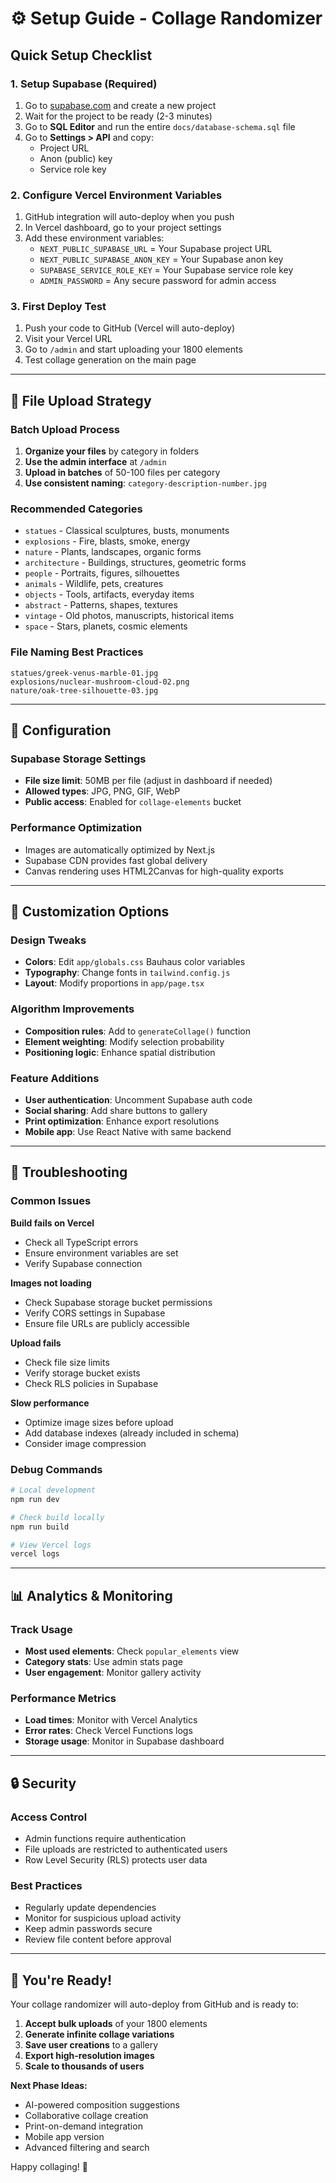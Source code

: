 # ⚙️ Setup Guide - Collage Randomizer

## Quick Setup Checklist

### 1. Setup Supabase (Required)
1. Go to [supabase.com](https://supabase.com) and create a new project
2. Wait for the project to be ready (2-3 minutes)
3. Go to **SQL Editor** and run the entire `docs/database-schema.sql` file
4. Go to **Settings > API** and copy:
   - Project URL
   - Anon (public) key
   - Service role key

### 2. Configure Vercel Environment Variables
1. GitHub integration will auto-deploy when you push
2. In Vercel dashboard, go to your project settings
3. Add these environment variables:
   - `NEXT_PUBLIC_SUPABASE_URL` = Your Supabase project URL
   - `NEXT_PUBLIC_SUPABASE_ANON_KEY` = Your Supabase anon key
   - `SUPABASE_SERVICE_ROLE_KEY` = Your Supabase service role key
   - `ADMIN_PASSWORD` = Any secure password for admin access

### 3. First Deploy Test
1. Push your code to GitHub (Vercel will auto-deploy)
2. Visit your Vercel URL
2. Go to `/admin` and start uploading your 1800 elements
3. Test collage generation on the main page

---

## 📁 File Upload Strategy

### Batch Upload Process
1. **Organize your files** by category in folders
2. **Use the admin interface** at `/admin`
3. **Upload in batches** of 50-100 files per category
4. **Use consistent naming**: `category-description-number.jpg`

### Recommended Categories
- `statues` - Classical sculptures, busts, monuments
- `explosions` - Fire, blasts, smoke, energy
- `nature` - Plants, landscapes, organic forms
- `architecture` - Buildings, structures, geometric forms
- `people` - Portraits, figures, silhouettes
- `animals` - Wildlife, pets, creatures
- `objects` - Tools, artifacts, everyday items
- `abstract` - Patterns, shapes, textures
- `vintage` - Old photos, manuscripts, historical items
- `space` - Stars, planets, cosmic elements

### File Naming Best Practices
```
statues/greek-venus-marble-01.jpg
explosions/nuclear-mushroom-cloud-02.png
nature/oak-tree-silhouette-03.jpg
```

---

## 🔧 Configuration

### Supabase Storage Settings
- **File size limit**: 50MB per file (adjust in dashboard if needed)
- **Allowed types**: JPG, PNG, GIF, WebP
- **Public access**: Enabled for `collage-elements` bucket

### Performance Optimization
- Images are automatically optimized by Next.js
- Supabase CDN provides fast global delivery
- Canvas rendering uses HTML2Canvas for high-quality exports

---

## 🎨 Customization Options

### Design Tweaks
- **Colors**: Edit `app/globals.css` Bauhaus color variables
- **Typography**: Change fonts in `tailwind.config.js`
- **Layout**: Modify proportions in `app/page.tsx`

### Algorithm Improvements
- **Composition rules**: Add to `generateCollage()` function
- **Element weighting**: Modify selection probability
- **Positioning logic**: Enhance spatial distribution

### Feature Additions
- **User authentication**: Uncomment Supabase auth code
- **Social sharing**: Add share buttons to gallery
- **Print optimization**: Enhance export resolutions
- **Mobile app**: Use React Native with same backend

---

## 🐛 Troubleshooting

### Common Issues

**Build fails on Vercel**
- Check all TypeScript errors
- Ensure environment variables are set
- Verify Supabase connection

**Images not loading**
- Check Supabase storage bucket permissions
- Verify CORS settings in Supabase
- Ensure file URLs are publicly accessible

**Upload fails**
- Check file size limits
- Verify storage bucket exists
- Check RLS policies in Supabase

**Slow performance**
- Optimize image sizes before upload
- Add database indexes (already included in schema)
- Consider image compression

### Debug Commands
```bash
# Local development
npm run dev

# Check build locally
npm run build

# View Vercel logs
vercel logs
```

---

## 📊 Analytics & Monitoring

### Track Usage
- **Most used elements**: Check `popular_elements` view
- **Category stats**: Use admin stats page
- **User engagement**: Monitor gallery activity

### Performance Metrics
- **Load times**: Monitor with Vercel Analytics
- **Error rates**: Check Vercel Functions logs
- **Storage usage**: Monitor in Supabase dashboard

---

## 🔒 Security

### Access Control
- Admin functions require authentication
- File uploads are restricted to authenticated users
- Row Level Security (RLS) protects user data

### Best Practices
- Regularly update dependencies
- Monitor for suspicious upload activity
- Keep admin passwords secure
- Review file content before approval

---

## 🚀 You're Ready!

Your collage randomizer will auto-deploy from GitHub and is ready to:
1. **Accept bulk uploads** of your 1800 elements
2. **Generate infinite collage variations** 
3. **Save user creations** to a gallery
4. **Export high-resolution images**
5. **Scale to thousands of users**

**Next Phase Ideas:**
- AI-powered composition suggestions
- Collaborative collage creation
- Print-on-demand integration
- Mobile app version
- Advanced filtering and search

Happy collaging! 🎨
